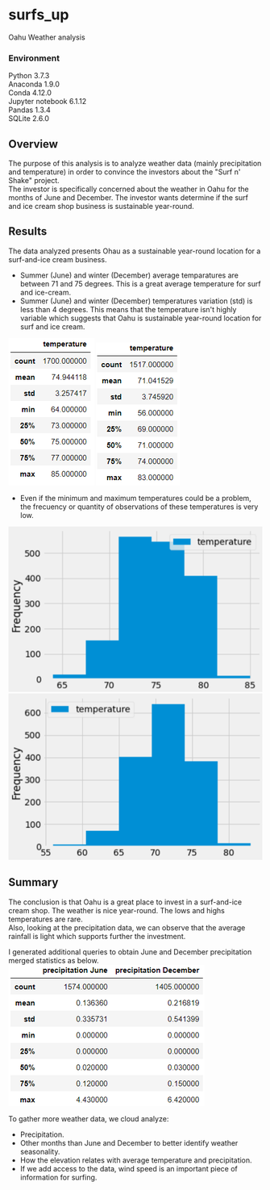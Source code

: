 # surfs_up
Oahu Weather analysis

### Environment
Python 3.7.3  
Anaconda 1.9.0  
Conda 4.12.0  
Jupyter notebook 6.1.12  
Pandas 1.3.4  
SQLite 2.6.0

## Overview
The purpose of this analysis is to analyze weather data (mainly precipitation and temperature) in order to convince the investors about the "Surf n' Shake" project.   
The investor is specifically concerned about the weather in Oahu for the months of June and December. The investor wants determine if the surf and ice cream shop business is sustainable year-round.

## Results
The data analyzed presents Ohau as a sustainable year-round location for a surf-and-ice cream business.

* Summer (June) and winter (December) average temparatures are between 71 and 75 degrees. This is a great average temperature for surf and ice-cream.  
* Summer (June) and winter (December) temperatures variation (std) is less than 4 degrees. This means that the temperature isn't highly variable which suggests that Oahu is sustainable year-round location for surf and ice cream.  

![Jun_Temp_Desc](https://github.com/MarcoFernandez14/surfs_up/blob/main/June%20Temperature.png)
![Dec_Temp_Desc](https://github.com/MarcoFernandez14/surfs_up/blob/main/December%20Temperature.png)

* Even if the minimum and maximum temperatures could be a problem, the frecuency or quantity of observations of these temperatures is very low.

![Jun_Temp_Plot](https://github.com/MarcoFernandez14/surfs_up/blob/main/June%20Temperature%20plot.png)
![Dec_Temp_Plot](https://github.com/MarcoFernandez14/surfs_up/blob/main/December%20Temperature%20plot.png)

## Summary
The conclusion is that Oahu is a great place to invest in a surf-and-ice cream shop. The weather is nice year-round. The lows and highs temperatures are rare.  
Also, looking at the precipitation data, we can observe that the average rainfall is light which supports further the investment.  

I generated additional queries to obtain June and December precipitation merged statistics as below.  
![Precipitation](https://github.com/MarcoFernandez14/surfs_up/blob/main/Precipitation.png)

To gather more weather data, we cloud analyze:  
- Precipitation.  
- Other months than June and December to better identify weather seasonality.  
- How the elevation relates with average temperature and precipitation.  
- If we add access to the data, wind speed is an important piece of information for surfing.  

